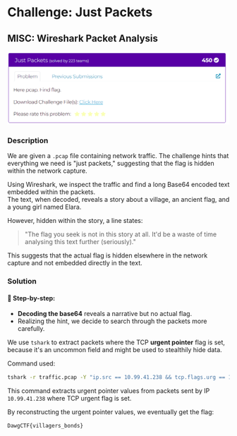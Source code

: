 
# Challenge: Just Packets

## MISC: Wireshark Packet Analysis

![Just Packets](image.png)

### Description

We are given a `.pcap` file containing network traffic. The challenge hints that everything we need is "just packets," suggesting that the flag is hidden within the network capture.

Using Wireshark, we inspect the traffic and find a long Base64 encoded text embedded within the packets.  
The text, when decoded, reveals a story about a village, an ancient flag, and a young girl named Elara.

However, hidden within the story, a line states:

> "The flag you seek is not in this story at all. It'd be a waste of time analysing this text further (seriously)."

This suggests that the actual flag is hidden elsewhere in the network capture and not embedded directly in the text.

### Solution

#### 🧠 Step-by-step:

- **Decoding the base64** reveals a narrative but no actual flag.
- Realizing the hint, we decide to search through the packets more carefully.

We use `tshark` to extract packets where the TCP **urgent pointer** flag is set, because it's an uncommon field and might be used to stealthily hide data.

Command used:

```bash
tshark -r traffic.pcap -Y "ip.src == 10.99.41.238 && tcp.flags.urg == 1" -T fields -e tcp.urgent_pointer
```

This command extracts urgent pointer values from packets sent by IP `10.99.41.238` where TCP urgent flag is set.

By reconstructing the urgent pointer values, we eventually get the flag:

```
DawgCTF{villagers_bonds}
```
